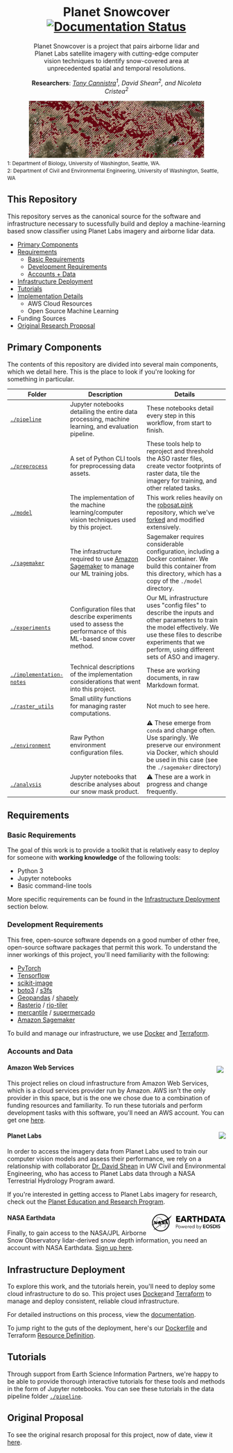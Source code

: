 <div style="text-align:center; padding-left: 10%; padding-right: 10%">

# Planet Snowcover [![Documentation Status](https://readthedocs.org/projects/planet-snowcover/badge/?version=latest)](https://planet-snowcover.readthedocs.io/en/latest/?badge=latest)


Planet Snowcover is a project that pairs airborne lidar and Planet Labs satellite imagery with cutting-edge computer vision techniques to identify snow-covered area at unprecedented spatial and temporal resolutions.

**Researchers**: *[Tony Cannistra](https://www.anthonycannistra.com)<sup>1</sup>, David Shean<sup>2</sup>, and Nicoleta Cristea<sup>2</sup>*

<img src="./artifacts/co-ex-1.png">

</div>

<div><small>1: Department of Biology, University of Washington, Seattle, WA.</br>2: Department of Civil and Environmental Engineering, University of Washington, Seattle, WA</small>

## This Repository

This repository serves as the canonical source for the software and infrastructure necessary to sucessfully build and deploy a machine-learning based snow classifier using Planet Labs imagery and airborne lidar data.

* [Primary Components](#primary-components)
* [Requirements](#requirements)
  * [Basic Requirements](#basic-requirements)
  * [Development Requirements](#development-requirements)
  * [Accounts + Data](#accounts-and-data)
* [Infrastructure Deployment](#infrastructure-deployment)
* [Tutorials](#tutorials)
* [Implementation Details](#implementation-details)
  * AWS Cloud Resources
  * Open Source Machine Learning
* Funding Sources
* [Original Research Proposal](#original-proposal)

## Primary Components

The contents of this repository are divided into several main components, which we detail here. This is the place to look if you're looking for something in particular.

| Folder                                             | Description                                                                                                               | Details                                                                                                                                                                                                                     |
|----------------------------------------------------|---------------------------------------------------------------------------------------------------------------------------|-----------------------------------------------------------------------------------------------------------------------------------------------------------------------------------------------------------------------------|
| [`./pipeline`](./pipeline)                         | Jupyter notebooks detailing the entire data processing, machine learning, and evaluation pipeline.                        | These notebooks detail every step in this workflow, from start to finish.                                                                                                                                                   |
| [`./preprocess`](./preprocess)                     | A set of Python CLI tools for preprocessing data assets.                                                                  | These tools help to reproject and threshold the ASO raster files, create vector footprints of raster data, tile the imagery for training, and other related tasks.                                                          |
| [`./model`](./model)                               | The implementation of the machine learning/computer vision techniques used by this project.                               | This work relies heavily on the [robosat.pink](https://github.com/datapink/robosat.pink) repository, which we've [forked](https://github.com/acannistra/robosat.pink) and modified extensively.                              |
| [`./sagemaker`](./sagemaker)                       | The infrastructure required to use [Amazon Sagemaker](https://aws.amazon.com/sagemaker/) to manage our ML training jobs.  | Sagemaker requires considerable configuration, including a Docker container. We build this container from this directory, which has a copy of the `./model` directory.                                                      |
| [`./experiments`](./experiments)                   | Configuration files that describe experiments used to assess the performance of this ML-based snow cover method.          | Our ML infrastructure uses "config files" to describe the inputs and other parameters to train the model effectively. We use these files to describe experiments that we perform, using different sets of ASO and imagery.  |
| [`./implementation-notes`](./implementation-notes) | Technical descriptions of the implementation considerations that went into this project.                                  | These are working documents, in raw Markdown format.                                                                                                                                                                        |
| [`./raster_utils`](./raster_utils)                 | Small utility functions for managing raster computations.                                                                 | Not much to see here.                                                                                                                                                                                                       |
| [`./environment`](./environment)                   | Raw Python environment configuration files.                                                                               | ⚠️ These emerge from `conda` and change often. Use sparingly. We preserve our environment via Docker, which should be used in this case (see the `./sagemaker` directory)                                                    |
| [`./analysis`](./analysis)                         | Jupyter notebooks that describe analyses about our snow mask product.                                                     | ⚠️ These are a work in progress and change frequently.                                                                                                                                                                       |

## Requirements
### Basic Requirements
The goal of this work is to provide a toolkit that is relatively easy to deploy for someone with **working knowledge** of the following tools:

* Python 3
* Jupyter notebooks
* Basic command-line tools

More specific requirements can be found in the [Infrastructure Deployment](#infrastructure-deployment) section below.

### Development Requirements

This free, open-source software depends on a good number of other free, open-source software packages that permit this work. To understand the inner workings of this project, you'll need familiarity with the following:

* [PyTorch](https://pytorch.org)
* [Tensorflow](https://www.tensorflow.org)
* [scikit-image](https://scikit-image.org)
* [boto3](https://boto3.amazonaws.com/v1/documentation/api/latest/index.html) / [s3fs](https://s3fs.readthedocs.io/en/latest/)
* [Geopandas](https://github.com/geopandas/geopandas) / [shapely](https://github.com/Toblerity/Shapely)
* [Rasterio](https://rasterio.readthedocs.io/en/stable/) / [rio-tiler](https://github.com/cogeotiff/rio-tiler)
* [mercantile](https://github.com/mapbox/mercantile) / [supermercado](https://github.com/mapbox/supermercado)
* [Amazon Sagemaker](https://docs.aws.amazon.com/sagemaker/latest/dg/whatis.html)


To build and manage our infrastructure, we use [Docker](https://www.docker.com) and [Terraform](https://www.terraform.io).


### Accounts and Data

<h4>
Amazon Web Services
<img align="right" src="https://d1.awsstatic.com/logos/aws-logo-lockups/poweredbyaws/PB_AWS_logo_RGB.61d334f1a1a427ea597afa54be359ca5a5aaad5f.png" style="float:right; padding: 5px" height=30>
</h4>



This project relies on cloud infrastructure from Amazon Web Services, which is a cloud services provider run by Amazon. AWS isn't the only provider in this space, but is the one we chose due to a combination of funding resources and familiarity. To run these tutorials and perform development tasks with this software, you'll need an AWS account. You can get one [here](https://aws.amazon.com/premiumsupport/knowledge-center/create-and-activate-aws-account/).

<h4>Planet Labs
<img align="right" src="https://upload.wikimedia.org/wikipedia/commons/thumb/f/f3/Planet_Labs_logo.svg/200px-Planet_Labs_logo.svg.png" style="float:right;" height=40>
</h4>

In order to access the imagery data from Planet Labs used to train our computer vision models and assess their performance, we rely on a relationship with collaborator [Dr. David Shean](https://dshean.github.io) in UW Civil and Environmental Engineering, who has access to Planet Labs data through a NASA Terrestrial Hydrology Program award.

If you're interested in getting access to Planet Labs imagery for research, check out the [Planet Education and Research Program](https://www.planet.com/markets/education-and-research/).

<h4>NASA Earthdata
<img align="right" src="./docs/nasa-logo.conv.png" style="float:right;" height=40>
</h4>

Finally, to gain access to the NASA/JPL Airborne Snow Observatory lidar-derived snow depth information, you need an account with NASA Earthdata. [Sign up here](https://urs.earthdata.nasa.gov/users/new).

## Infrastructure Deployment

To explore this work, and the tutorials herein, you'll need to deploy some cloud infrastructure to do so. This project uses [Docker](https://www.docker.com)and [Terraform](https://www.terraform.io) to manage and deploy consistent, reliable cloud infrastructure.

For detailed instructions on this process, view the [documentation](./deployment/).

To jump right to the guts of the deployment, here's our [Dockerfile](./sagemaker/Dockerfile) and Terraform [Resource Definition](./deployment/resources.tf).

## Tutorials

Through support from Earth Science Information Partners, we're happy to be able to provide thorough interactive tutorials for these tools and methods in the form of Jupyter notebooks. You can see these tutorials in the data pipeline folder [`./pipeline`](pipeline).

## Original Proposal
To see the original resarch proposal for this project, now of date, view it [here](./original-proposal.md).
